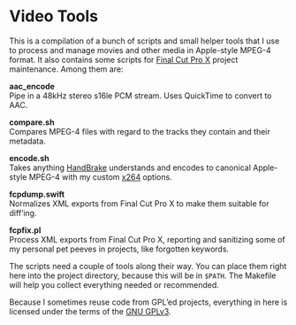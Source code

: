 Video Tools
===========

This is a compilation of a bunch of scripts and small helper tools that I use to process and 
manage movies and other media in Apple-style MPEG-4 format. It also contains some scripts 
for [Final Cut Pro X](https://www.apple.com/final-cut-pro/) project maintenance. Among them 
are:

**aac_encode**  
Pipe in a 48kHz stereo s16le PCM stream. Uses QuickTime to convert to AAC.

**compare.sh**  
Compares MPEG-4 files with regard to the tracks they contain and their metadata.

**encode.sh**  
Takes anything [HandBrake](http://handbrake.fr/) understands and encodes to canonical 
Apple-style MPEG-4 with my custom [x264](http://www.videolan.org/developers/x264.html) 
options.

**fcpdump.swift**  
Normalizes XML exports from Final Cut Pro X to make them suitable for diff’ing.

**fcpfix.pl**  
Process XML exports from Final Cut Pro X, reporting and sanitizing some of my personal pet 
peeves in projects, like forgotten keywords.

The scripts need a couple of tools along their way. You can place them right here into the 
project directory, because this will be in `$PATH`. The Makefile will help you collect 
everything needed or recommended.

Because I sometimes reuse code from GPL’ed projects, everything in here is licensed under 
the terms of the [GNU GPLv3](http://www.gnu.org/licenses/quick-guide-gplv3).
